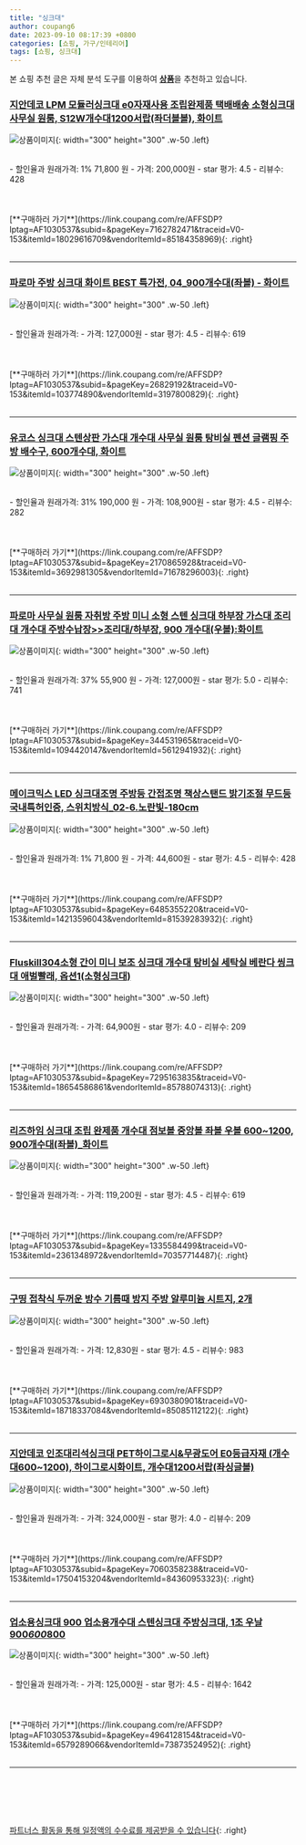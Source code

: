 ```yaml
---
title: "싱크대"
author: coupang6
date: 2023-09-10 08:17:39 +0800
categories: [쇼핑, 가구/인테리어]
tags: [쇼핑, 싱크대]
---
```


본 쇼핑 추천 글은 자체 분석 도구를 이용하여 [**상품**](https://link.coupang.com/a/bao1ui)을 추천하고 있습니다.

### [지안데코 LPM 모듈러싱크대 e0자재사용 조립완제품 택배배송 소형싱크대 사무실 원룸, S12W개수대1200서랍(좌더블볼), 화이트](https://link.coupang.com/re/AFFSDP?lptag=AF1030537&subid=&pageKey=7162782471&traceid=V0-153&itemId=18029616709&vendorItemId=85184358969)

![상품이미지](https://thumbnail9.coupangcdn.com/thumbnails/remote/230x230ex/image/vendor_inventory/351b/76259c7b2b5e3be0243aa2a28c52587c14c879da3f0f02480f67dc827ba3.png){: width="300" height="300" .w-50 .left}


<br>
- 할인율과 원래가격: 1%  71,800   원
- 가격: 200,000원
- star 평가: 4.5
- 리뷰수: 428
<br>
<br>
<br>
<br>
[**구매하러 가기**](https://link.coupang.com/re/AFFSDP?lptag=AF1030537&subid=&pageKey=7162782471&traceid=V0-153&itemId=18029616709&vendorItemId=85184358969){: .right}
<br>
<br>

---

### [파로마 주방 싱크대 화이트 BEST 특가전, 04_900개수대(좌볼) - 화이트](https://link.coupang.com/re/AFFSDP?lptag=AF1030537&subid=&pageKey=26829192&traceid=V0-153&itemId=103774890&vendorItemId=3197800829)

![상품이미지](https://thumbnail9.coupangcdn.com/thumbnails/remote/230x230ex/image/vendor_inventory/images/2017/07/13/14/5/3c6d9978-78a4-490f-b6dc-c435c0f1e906.jpg){: width="300" height="300" .w-50 .left}


<br>
- 할인율과 원래가격: 
- 가격: 127,000원
- star 평가: 4.5
- 리뷰수: 619
<br>
<br>
<br>
<br>
[**구매하러 가기**](https://link.coupang.com/re/AFFSDP?lptag=AF1030537&subid=&pageKey=26829192&traceid=V0-153&itemId=103774890&vendorItemId=3197800829){: .right}
<br>
<br>

---

### [유코스 싱크대 스텐상판 가스대 개수대 사무실 원룸 탕비실 펜션 글램핑 주방 배수구, 600개수대, 화이트](https://link.coupang.com/re/AFFSDP?lptag=AF1030537&subid=&pageKey=2170865928&traceid=V0-153&itemId=3692981305&vendorItemId=71678296003)

![상품이미지](https://thumbnail8.coupangcdn.com/thumbnails/remote/230x230ex/image/vendor_inventory/f7a3/42e43b82fc4c55d4b11e789411190bc8eacbd342c4e663a61d80bad8f60a.jpg){: width="300" height="300" .w-50 .left}


<br>
- 할인율과 원래가격: 31%  190,000   원
- 가격: 108,900원
- star 평가: 4.5
- 리뷰수: 282
<br>
<br>
<br>
<br>
[**구매하러 가기**](https://link.coupang.com/re/AFFSDP?lptag=AF1030537&subid=&pageKey=2170865928&traceid=V0-153&itemId=3692981305&vendorItemId=71678296003){: .right}
<br>
<br>

---

### [파로마 사무실 원룸 자취방 주방 미니 소형 스텐 싱크대 하부장 가스대 조리대 개수대 주방수납장\>\>조리대/하부장, 900 개수대(우볼):화이트](https://link.coupang.com/re/AFFSDP?lptag=AF1030537&subid=&pageKey=344531965&traceid=V0-153&itemId=1094420147&vendorItemId=5612941932)

![상품이미지](https://thumbnail9.coupangcdn.com/thumbnails/remote/230x230ex/image/vendor_inventory/65a0/45cf3c070eb89b7d752be53a5888397311ce326020ff36967ee4eae5b6ad.jpg){: width="300" height="300" .w-50 .left}


<br>
- 할인율과 원래가격: 37%  55,900   원
- 가격: 127,000원
- star 평가: 5.0
- 리뷰수: 741
<br>
<br>
<br>
<br>
[**구매하러 가기**](https://link.coupang.com/re/AFFSDP?lptag=AF1030537&subid=&pageKey=344531965&traceid=V0-153&itemId=1094420147&vendorItemId=5612941932){: .right}
<br>
<br>

---

### [메이크믹스 LED 싱크대조명 주방등 간접조명 책상스탠드 밝기조절 무드등 국내특허인증, 스위치방식_02-6.노란빛-180cm](https://link.coupang.com/re/AFFSDP?lptag=AF1030537&subid=&pageKey=6485355220&traceid=V0-153&itemId=14213596043&vendorItemId=81539283932)

![상품이미지](https://thumbnail6.coupangcdn.com/thumbnails/remote/230x230ex/image/vendor_inventory/e075/5b0231f4d2ee79534f0afba738ba9df0449bb7dd3e164574545075e1891c.jpg){: width="300" height="300" .w-50 .left}


<br>
- 할인율과 원래가격: 1%  71,800   원
- 가격: 44,600원
- star 평가: 4.5
- 리뷰수: 428
<br>
<br>
<br>
<br>
[**구매하러 가기**](https://link.coupang.com/re/AFFSDP?lptag=AF1030537&subid=&pageKey=6485355220&traceid=V0-153&itemId=14213596043&vendorItemId=81539283932){: .right}
<br>
<br>

---

### [Fluskill304소형 간이 미니 보조 싱크대 개수대 탕비실 세탁실 베란다 씽크대 애벌빨래, 옵션1(소형싱크대)](https://link.coupang.com/re/AFFSDP?lptag=AF1030537&subid=&pageKey=7295163835&traceid=V0-153&itemId=18654586861&vendorItemId=85788074313)

![상품이미지](https://thumbnail10.coupangcdn.com/thumbnails/remote/230x230ex/image/vendor_inventory/d219/4d1ef6e723291615f3084f92c936a7bf1603f83c1c50dbb19081759fbb18.jpg){: width="300" height="300" .w-50 .left}


<br>
- 할인율과 원래가격: 
- 가격: 64,900원
- star 평가: 4.0
- 리뷰수: 209
<br>
<br>
<br>
<br>
[**구매하러 가기**](https://link.coupang.com/re/AFFSDP?lptag=AF1030537&subid=&pageKey=7295163835&traceid=V0-153&itemId=18654586861&vendorItemId=85788074313){: .right}
<br>
<br>

---

### [리즈하임 싱크대 조립 완제품 개수대 점보볼 중앙볼 좌볼 우볼 600~1200, 900개수대(좌볼)_화이트](https://link.coupang.com/re/AFFSDP?lptag=AF1030537&subid=&pageKey=1335584499&traceid=V0-153&itemId=2361348972&vendorItemId=70357714487)

![상품이미지](https://thumbnail9.coupangcdn.com/thumbnails/remote/230x230ex/image/vendor_inventory/4cdd/517f82cd4d9b44fd089cf8ccde5d2f7fdc15b6b0aaabccd3fe2f03689c9d.jpg){: width="300" height="300" .w-50 .left}


<br>
- 할인율과 원래가격: 
- 가격: 119,200원
- star 평가: 4.5
- 리뷰수: 619
<br>
<br>
<br>
<br>
[**구매하러 가기**](https://link.coupang.com/re/AFFSDP?lptag=AF1030537&subid=&pageKey=1335584499&traceid=V0-153&itemId=2361348972&vendorItemId=70357714487){: .right}
<br>
<br>

---

### [구띵 접착식 두꺼운 방수 기름때 방지 주방 알루미늄 시트지, 2개](https://link.coupang.com/re/AFFSDP?lptag=AF1030537&subid=&pageKey=6930380901&traceid=V0-153&itemId=18718337084&vendorItemId=85085112122)

![상품이미지](https://thumbnail6.coupangcdn.com/thumbnails/remote/230x230ex/image/vendor_inventory/67fc/bf7c71ff6a995f38e6a5d51f17850ca5d4c50e1dc424d85eba71fc2f044b.jpg){: width="300" height="300" .w-50 .left}


<br>
- 할인율과 원래가격: 
- 가격: 12,830원
- star 평가: 4.5
- 리뷰수: 983
<br>
<br>
<br>
<br>
[**구매하러 가기**](https://link.coupang.com/re/AFFSDP?lptag=AF1030537&subid=&pageKey=6930380901&traceid=V0-153&itemId=18718337084&vendorItemId=85085112122){: .right}
<br>
<br>

---

### [지안데코 인조대리석싱크대 PET하이그로시&무광도어 E0등급자재 (개수대600~1200), 하이그로시화이트, 개수대1200서랍(좌싱글볼)](https://link.coupang.com/re/AFFSDP?lptag=AF1030537&subid=&pageKey=7060358238&traceid=V0-153&itemId=17504153204&vendorItemId=84360953323)

![상품이미지](https://thumbnail9.coupangcdn.com/thumbnails/remote/230x230ex/image/vendor_inventory/4f99/d5c0f6e1520e68e2cfee57b878483fc009a6cc373de6d8864501452aecbf.jpg){: width="300" height="300" .w-50 .left}


<br>
- 할인율과 원래가격: 
- 가격: 324,000원
- star 평가: 4.0
- 리뷰수: 209
<br>
<br>
<br>
<br>
[**구매하러 가기**](https://link.coupang.com/re/AFFSDP?lptag=AF1030537&subid=&pageKey=7060358238&traceid=V0-153&itemId=17504153204&vendorItemId=84360953323){: .right}
<br>
<br>

---

### [업소용싱크대 900 업소용개수대 스텐싱크대 주방싱크대, 1조 우날 900*600*800](https://link.coupang.com/re/AFFSDP?lptag=AF1030537&subid=&pageKey=4964128154&traceid=V0-153&itemId=6579289066&vendorItemId=73873524952)

![상품이미지](https://thumbnail10.coupangcdn.com/thumbnails/remote/230x230ex/image/vendor_inventory/bf44/4ade421e178c2544f8327a48484f834c88f32b4034f492fb50e8aa560599.jpg){: width="300" height="300" .w-50 .left}


<br>
- 할인율과 원래가격: 
- 가격: 125,000원
- star 평가: 4.5
- 리뷰수: 1642
<br>
<br>
<br>
<br>
[**구매하러 가기**](https://link.coupang.com/re/AFFSDP?lptag=AF1030537&subid=&pageKey=4964128154&traceid=V0-153&itemId=6579289066&vendorItemId=73873524952){: .right}
<br>
<br>

---
<br><br><br><br><br> [파트너스 활동을 통해 일정액의 수수료를 제공받을 수 있습니다](https://link.coupang.com/a/bao1ui){: .right}